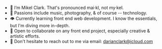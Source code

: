 - 🙂 I’m Mikel Clark. That's pronounced mai·kl, not my·kel.
- 🤍 Passions include music, photography, & of course -- technology.
- 👁 Currently learning front end web development. I know the essentials, but I'm diving more in-depth.
- 💪 Open to collaborate on any front end project, especially creative & artistic efforts.
- 📩 Don't hesitate to reach out to me via email: darianclark@icloud.com
<!---
mikelclark/mikelclark is a ✨ special ✨ repository because its `README.md` (this file) appears on your GitHub profile.
You can click the Preview link to take a look at your changes.
--->

